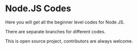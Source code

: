 # Node.JS Codes
Here you will get all the beginner level codes for Node JS.

There are separate branches for different codes.

This is open source project, contributors are always welcome. 
